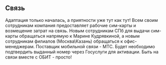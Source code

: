 ## Связь

Адаптация только началась, а приятности уже тут как тут! Всем своим сотрудникам компания предоставляет рабочие сим-карты и возмещение затрат на связь. Новым сотрудникам СПб для выдачи сим-карты обращаться напрямую к Марине Кудрявкиной, а новым сотрудникам филиалов (Москва\Казань) обращаться к офис-менеджерам. Поставщик мобильной связи - МТС. Будет необходимо подтвердить выданный номер через Госуслуги для активации. Быть на связи вместе с ОБИТ - просто!